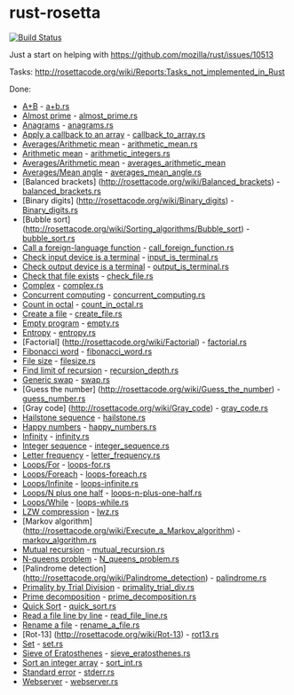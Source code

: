 rust-rosetta
============
[![Build Status](https://travis-ci.org/Hoverbear/rust-rosetta.png)](https://travis-ci.org/Hoverbear/rust-rosetta)

Just a start on helping with https://github.com/mozilla/rust/issues/10513

Tasks: http://rosettacode.org/wiki/Reports:Tasks_not_implemented_in_Rust

Done:
* [A+B](http://rosettacode.org/wiki/A%2BB) - [a+b.rs](src/a+b.rs)
* [Almost prime](http://rosettacode.org/wiki/Almost_prime) - [almost_prime.rs](src/almost_prime.rs) 
* [Anagrams](http://rosettacode.org/wiki/Anagrams) - [anagrams.rs](src/anagrams.rs)
* [Apply a callback to an array](http://rosettacode.org/wiki/Apply_a_callback_to_an_array) - [callback_to_array.rs](src/callback_to_array.rs)
* [Averages/Arithmetic mean](http://rosettacode.org/wiki/Averages/Arithmetic_mean) - [arithmetic_mean.rs](src/arithmetic_mean.rs)
* [Arithmetic mean](http://rosettacode.org/wiki/Arithmetic/Integer) - [arithmetic_integers.rs](src/artihmetic_integers.rs)
* [Averages/Arithmetic mean](http://rosettacode.org/wiki/Averages/Arithmetic_mean) - [averages_arithmetic_mean](src/averages_arithmetic_mean.rs)
* [Averages/Mean angle](http://rosettacode.org/wiki/Averages/Mean_angle) - [averages_mean_angle.rs](src/averages_mean_angle.rs)
* [Balanced brackets] (http://rosettacode.org/wiki/Balanced_brackets) - [balanced_brackets.rs](src/balanced_brackets.rs)
* [Binary digits] (http://rosettacode.org/wiki/Binary_digits) - [Binary_digits.rs](src/binary_digits.rs)
* [Bubble sort] (http://rosettacode.org/wiki/Sorting_algorithms/Bubble_sort) - [bubble_sort.rs](src/bubble_sort.rs)
* [Call a foreign-language function](http://rosettacode.org/wiki/Call_a_foreign-language_function) - [call_foreign_function.rs](src/call_foreign_function.rs)
* [Check input device is a terminal](http://rosettacode.org/wiki/Check_input_device_is_a_terminal) - [input_is_terminal.rs](src/input_is_terminal.rs)
* [Check output device is a terminal](http://rosettacode.org/wiki/Check_output_device_is_a_terminal) - [output_is_terminal.rs](src/output_is_terminal.rs)
* [Check that file exists](http://rosettacode.org/wiki/Check_that_file_exists) - [check_file.rs](src/check_file.rs)
* [Complex](http://rosettacode.org/wiki/Arithmetic/Complex) - [complex.rs](src/complex.rs)
* [Concurrent computing](http://rosettacode.org/wiki/Concurrent_computing) - [concurrent_computing.rs](src/concurrent_computing.rs)
* [Count in octal](http://rosettacode.org/wiki/Count_in_octal) - [count_in_octal.rs](src/count_in_octal.rs)
* [Create a file](http://rosettacode.org/wiki/Create_a_file) - [create_file.rs](src/create_file.rs)
* [Empty program](http://rosettacode.org/wiki/Empty_program) - [empty.rs](src/empty.rs)
* [Entropy](http://rosettacode.org/wiki/Entropy) - [entropy.rs](src/entropy.rs)
* [Factorial] (http://rosettacode.org/wiki/Factorial) - [factorial.rs](src/factorial.rs)
* [Fibonacci word](http://rosettacode.org/wiki/Fibonacci_word) - [fibonacci_word.rs](src/fibonacci_word.rs)
* [File size](http://rosettacode.org/wiki/File_size) - [filesize.rs](src/filesize.rs)
* [Find limit of recursion](http://rosettacode.org/wiki/Find_limit_of_recursion) - [recursion_depth.rs](src/recursion_depth.rs)
* [Generic swap](http://rosettacode.org/wiki/Generic_swap) - [swap.rs](src/swap.rs)
* [Guess the number] (http://rosettacode.org/wiki/Guess_the_number) - [guess_number.rs](src/guess_number.rs)
* [Gray code] (http://rosettacode.org/wiki/Gray_code) - [gray_code.rs](src/gray_code.rs)
* [Hailstone sequence](http://rosettacode.org/wiki/Hailstone_sequence) - [hailstone.rs](src/hailstone.rs)
* [Happy numbers](http://rosettacode.org/wiki/Happy_numbers) - [happy_numbers.rs](src/happy_numbers.rs)
* [Infinity](http://rosettacode.org/wiki/Infinity) - [infinity.rs](src/infinity.rs)
* [Integer sequence](http://rosettacode.org/wiki/Integer_sequence) - [integer_sequence.rs](src/integer_sequence.rs)
* [Letter frequency](http://rosettacode.org/wiki/Letter_frequency) - [letter_frequency.rs](src/letter_frequency.rs)
* [Loops/For](http://rosettacode.org/wiki/Loops/For) - [loops-for.rs](src/loops-for.rs)
* [Loops/Foreach](http://rosettacode.org/wiki/Loops/Foreach) - [loops-foreach.rs](src/loops-foreach.rs)
* [Loops/Infinite](http://rosettacode.org/wiki/Loops/Infinite) - [loops-infinite.rs](src/loops-infinite.rs)
* [Loops/N plus one half](http://rosettacode.org/wiki/Loops/N_plus_one_half) - [loops-n-plus-one-half.rs](src/loops-n-plus-one-half.rs)
* [Loops/While](http://rosettacode.org/wiki/Loops/While) - [loops-while.rs](src/loops-while.rs)
* [LZW compression](http://rosettacode.org/wiki/LZW_compression) - [lwz.rs](src/lwz.rs)
* [Markov algorithm] (http://rosettacode.org/wiki/Execute_a_Markov_algorithm) - [markov_algorithm.rs](src/markov_algorithm.rs)
* [Mutual recursion](http://rosettacode.org/wiki/Mutual_recursion) - [mutual_recursion.rs](src/mutual_recursion.rs)
* [N-queens problem](http://rosettacode.org/wiki/N-queens_problem) - [N_queens_problem.rs](src/N_queens_problem.rs)
* [Palindrome detection] (http://rosettacode.org/wiki/Palindrome_detection) - [palindrome.rs](src/palindrome.rs)
* [Primality by Trial Division](http://rosettacode.org/wiki/Primality_by_Trial_Division) - [primality_trial_div.rs](src/primality_trial_div.rs)
* [Prime decomposition](http://rosettacode.org/wiki/Prime_decomposition) - [prime_decomposition.rs](src/prime_decomposition.rs)
* [Quick Sort](http://rosettacode.org/wiki/Sorting_algorithms/Quicksort) - [quick_sort.rs](src/quick_sort.rs)
* [Read a file line by line](http://rosettacode.org/wiki/Read_a_file_line_by_line) - [read_file_line.rs](src/read_file_line.rs)
* [Rename a file](http://rosettacode.org/wiki/Rename_a_file) - [rename_a_file.rs](src/rename_a_file.rs)
* [Rot-13] (http://rosettacode.org/wiki/Rot-13) - [rot13.rs](src/rot13.rs)
* [Set](http://rosettacode.org/wiki/Set) - [set.rs](src/set.rs)
* [Sieve of Eratosthenes](http://rosettacode.org/wiki/Sieve_of_Eratosthenes) - [sieve_eratosthenes.rs](src/sieve_eratosthenes.rs)
* [Sort an integer array](http://rosettacode.org/wiki/Sort_an_integer_array) - [sort_int.rs](src/sort_int.rs)
* [Standard error](http://rosettacode.org/wiki/Hello_world/Standard_error) - [stderr.rs](src/stderr.rs)
* [Webserver](http://rosettacode.org/wiki/Hello_world/Web_server) - [webserver.rs](src/webserver.rs)
